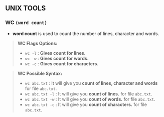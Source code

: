 UNIX TOOLS
----------

### WC `(word count)`
* **word count** is used to count the number of lines, character and words.

> **WC Flags Options:**
>
> - `wc -l`  :  **Gives count for lines.**
> - `wc -w`  :  **Gives count for words.**
> - `wc -c`  :  **Gives count for characters.**

> **WC Possible Syntax:**
>
> - `wc abc.txt`  : It will give you **count of lines, character and words** for file `abc.txt`.
> - `wc abc.txt -l`  : It will give you **count of lines.** for file `abc.txt`.
> - `wc abc.txt -w`  : It will give you **count of words.** for file `abc.txt`.
> - `wc abc.txt -c`  : It will give you **count of characters.** for file `abc.txt`.
